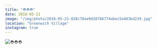 ```yaml
---
title: "⛑⛑⛑"
date: 2018-05-21
image: "/img/photo/2018-05-21-828c78ae9d28786774abec5e483bd239.jpg"
location: "Greenwich Village"
instagram: true
---
```


![⛑⛑⛑](/img/photo/2018-05-21-828c78ae9d28786774abec5e483bd239.jpg)
